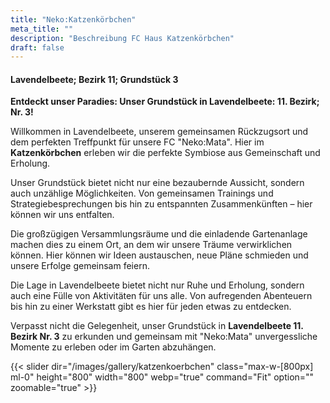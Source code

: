 ```yaml
---
title: "Neko:Katzenkörbchen"
meta_title: ""
description: "Beschreibung FC Haus Katzenkörbchen"
draft: false
---
```


#### Lavendelbeete; Bezirk 11; Grundstück 3

**Entdeckt unser Paradies: Unser Grundstück in Lavendelbeete: 11. Bezirk; Nr. 3!**

Willkommen in Lavendelbeete, unserem gemeinsamen Rückzugsort und dem perfekten Treffpunkt für unsere FC "Neko:Mata". Hier im **Katzenkörbchen** erleben wir die perfekte Symbiose aus Gemeinschaft und Erholung.

Unser Grundstück bietet nicht nur eine bezaubernde Aussicht, sondern auch unzählige Möglichkeiten. Von gemeinsamen Trainings und Strategiebesprechungen bis hin zu entspannten Zusammenkünften – hier können wir uns entfalten.

Die großzügigen Versammlungsräume und die einladende Gartenanlage machen dies zu einem Ort, an dem wir unsere Träume verwirklichen können. Hier können wir Ideen austauschen, neue Pläne schmieden und unsere Erfolge gemeinsam feiern.

Die Lage in Lavendelbeete bietet nicht nur Ruhe und Erholung, sondern auch eine Fülle von Aktivitäten für uns alle. Von aufregenden Abenteuern bis hin zu einer Werkstatt gibt es hier für jeden etwas zu entdecken.

Verpasst nicht die Gelegenheit, unser Grundstück in **Lavendelbeete 11. Bezirk Nr. 3** zu erkunden und gemeinsam mit "Neko:Mata" unvergessliche Momente zu erleben oder im Garten abzuhängen.


{{< slider dir="/images/gallery/katzenkoerbchen" class="max-w-[800px] ml-0" height="800" width="800" webp="true" command="Fit" option="" zoomable="true" >}}